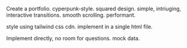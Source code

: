 Create a portfolio.
cyperpunk-style.
squared design.
simple, intriuging, interactive transitions.
smooth scrolling.
performant.

style using tailwind css cdn.
implement in a single html file.

Implement directly, no room for questions.
mock data.
